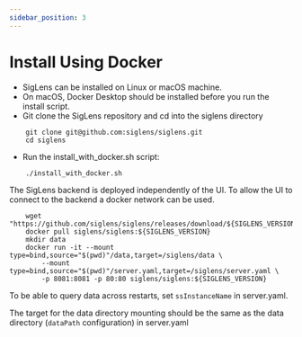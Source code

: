 ```yaml
---
sidebar_position: 3
---
```


# Install Using Docker
- SigLens can be installed on Linux or macOS machine. 
- On macOS, Docker Desktop should be installed before you run the install script. 
- Git clone the SigLens repository and cd into the siglens directory 
```
    git clone git@github.com:siglens/siglens.git
    cd siglens
```
- Run the install_with_docker.sh script:
```
    ./install_with_docker.sh
```

The SigLens backend is deployed independently of the UI. 
To allow the UI to connect to the backend a docker network can be used.
```
    wget "https://github.com/siglens/siglens/releases/download/${SIGLENS_VERSION}/server.yaml"
    docker pull siglens/siglens:${SIGLENS_VERSION} 
    mkdir data
    docker run -it --mount type=bind,source="$(pwd)"/data,target=/siglens/data \
        --mount type=bind,source="$(pwd)"/server.yaml,target=/siglens/server.yaml \
        -p 8081:8081 -p 80:80 siglens/siglens:${SIGLENS_VERSION}
```
To be able to query data across restarts, set `ssInstanceName` in server.yaml.

The target for the data directory mounting should be the same as the data directory (`dataPath` configuration) in server.yaml
